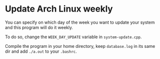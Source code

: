 # Update Arch Linux weekly

You can specify on which day of the week you want to update your system and this program will do it weekly.

To do so, change the `WEEK_DAY_UPDATE` variable in `system-update.cpp`.

Compile the program in your home directory, keep `database.log` in its same dir and add `./a.out` to your `.bashrc`.
